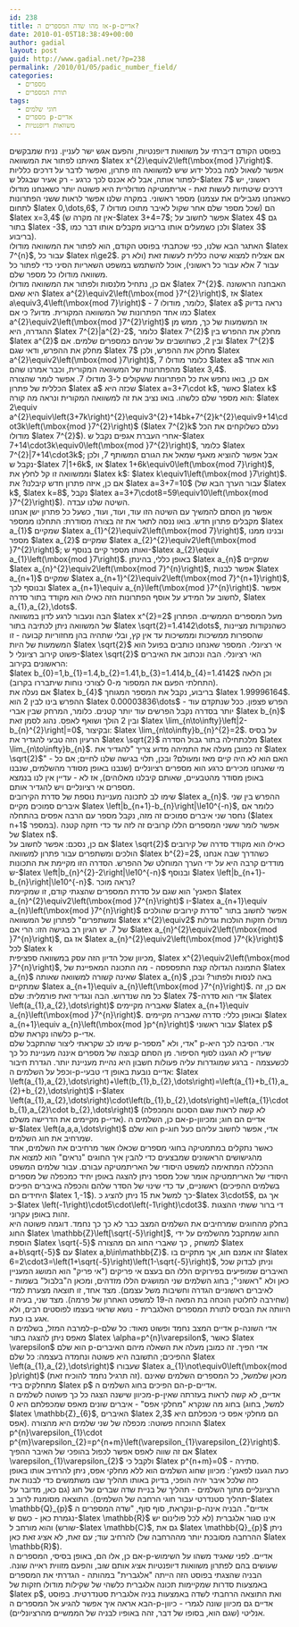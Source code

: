 ```yaml
---
id: 238
title: אז מהו שדה המספרים ה-p-אדיים?
date: 2010-01-05T18:38:49+00:00
author: gadial
layout: post
guid: http://www.gadial.net/?p=238
permalink: /2010/01/05/padic_number_field/
categories:
  - מספרים
  - תורת המספרים
tags:
  - חוגי שלמים
  - מספרים p-אדיים
  - משוואות דיופנטיות
---
```

<div id="_mcePaste">
  בפוסט הקודם דיברתי על משוואות דיופנטיות, והפעם אגש ישר לעניין. נניח שמבקשים מאיתנו לפתור את המשוואה $latex x^{2}\equiv2\left(\mbox{mod }7\right)$. אפשר לשאול למה בכלל ידוע שיש למשוואה הזו פתרון, ואפשר לדבר על דרכים כלליות לפתור אותה, אבל לא אכנס לכך כרגע - רק אעיר שבגלל ש-$latex 7$ ראשוני, יש דרכים שיטתיות לעשות זאת - אריתמטיקה מודולרית היא פשוטה יותר כשאנחנו מודולו מספר ראשוני. במקרה שלנו אפשר לראות ששני הפתרונות (כשאנחנו מגבילים את עצמנו לתחום $latex 0,\dots,6$, שכל מספר שלם אחר שקול לאיבר מתוכו מודולו 7) הם $latex x=3,4$ (אין זה מקרה ש-$latex 3+4=7$; אפשר לחשוב על $latex 4$ גם בתור $latex -3$, ולכן כשמעלים אותו בריבוע מקבלים אותו דבר כמו $latex 3$ בריבוע).
</div>

<div id="_mcePaste">
  האתגר הבא שלנו, כפי שכתבתי בפוסט הקודם, הוא לפתור את המשוואה מודולו $latex 7^{n}$, עבור כל $latex n\ge2$. אם אצליח למצוא שיטה כללית לעשות זאת (ולא רק עבור 7 אלא עבור כל ראשוני), אוכל להשתמש במשפט השאריות הסיני כדי לפתור כל משוואה מודולו כל מספר שלם.
</div>

<div id="_mcePaste">
  אם כן, נתחיל מלנסות ולפתור את המשוואה מודולו $latex 7^{2}$. האבחנה הראשונה היא שאם $latex a^{2}\equiv2\left(\mbox{mod }7^{2}\right)$, אז $latex a\equiv3,4\left(\mbox{mod 7}\right)$ - כלומר, מודולו 7, $latex a$ נראה בדיוק כמו אחד הפתרונות של המשוואה המקורית. מדוע? כי אם $latex a^{2}\equiv2\left(\mbox{mod }7^{2}\right)$ אז המשמעות של כך, ממש מן ההגדרה, היא $latex 7^{2}|a^{2}-2$, כלומר $latex 7^{2}$ מחלק את ההפרש בין $latex a^{2}$ ובין 2, כשחושבים על שניהם כמספרים שלמים. אם $latex 7^{2}$ מחלק את ההפרש, ודאי שגם $latex 7$ מחלק את ההפרש, ולכן $latex a^{2}\equiv2\left(\mbox{mod }7\right)$, כלומר מודולו 7 $latex a$ הוא אחד מהפתרונות של המשוואה המקורית, וכבר אמרנו שהם $latex 3,4$.
</div>

<div id="_mcePaste">
  אם כן, בואו נחפש את כל הפתרונות ששקולים ל-3 מודולו 7. אפשר לומר שהצורה הכללית של פתרון $latex a$ שכזה היא $latex a=3+7\cdot k$, כאשר $latex k$ הוא מספר שלם כלשהו. בואו נציב את זה למשוואה המקורית ונראה מה קורה: $latex 2\equiv a^{2}\equiv\left(3+7k\right)^{2}\equiv3^{2}+14bk+7^{2}k^{2}\equiv9+14\cdot3k\left(\mbox{mod }7^{2}\right)$ ($latex 7^{2}k$ נעלם כשלוקחים את הכל מודולו $latex 7^{2}$). אחרי העברת אגפים נקבל ש-$latex 7+14\cdot3k\equiv0\left(\mbox{mod }7^{2}\right)$, כלומר $latex 7^{2}|7+14\cdot3k$; אבל אפשר להוציא מאגף שמאל את הגורם המשותף 7, ולכן נקבל ש-$latex 7|1+6k$, או $latex 1+6k\equiv0\left(\mbox{mod 7}\right)$, וממשוואה זו קל לחלץ את $latex k$: $latex k\equiv1\left(\mbox{mod }7\right)$. אם כן, איזה פתרון חדש קיבלנו? את $latex a=3+7=10$ (עבור הערך הבא של $latex k$, $latex k=8$, נקבל $latex a=3+7\cdot8=59\equiv10\left(\mbox{mod }7^{2}\right)$). השיטה שלנו עבדה.
</div>

<div id="_mcePaste">
  אפשר מן הסתם להמשיך עם השיטה הזו עוד, ועוד, ועוד, כשעל כל פתרון ישן אנחנו מקבלים פתרון חדש. בואו ננסה לתאר את זה בצורה מסודרת: התחלנו ממספר $latex a_{1}$ שמקיים $latex a_{1}^{2}\equiv2\left(\mbox{mod 7}\right)$, ובנינו ממנו מספר $latex a_{2}$ שמקיים $latex a_{2}^{2}\equiv2\left(\mbox{mod }7^{2}\right)$; ואותו מספר קיים בנוסף ש-$latex a_{2}\equiv a_{1}\left(\mbox{mod }7\right)$. באופן כללי, בהינתן $latex a_{n}$ שמקיים $latex a_{n}^{2}\equiv2\left(\mbox{mod 7}^{n}\right)$, אפשר לבנות $latex a_{n+1}$ שמקיים $latex a_{n+1}^{2}\equiv2\left(\mbox{mod 7}^{n+1}\right)$, ובנוסף לכך $latex a_{n+1}\equiv a_{n}\left(\mbox{mod }7^{n}\right)$. אפשר לחשוב על המידע על אוסף הפתרונות הזה כאילו הוא מקודד בתור סדרה, $latex a_{1},a_{2},\dots$.
</div>

<div id="_mcePaste">
  הבה ונעבור לרגע לדון במשוואה $latex x^{2}=2$ מעל המספרים הממשיים. הפתרון של המשוואה ניתן לכתיבה בתור $latex \sqrt{2}=1.4142\dots$, כשהנקודות מציינות שהספרות ממשיכות וממשיכות עד אין קץ, ובלי שתהיה בהן מחזוריות קבועה - זו המשמעות של היות $latex \sqrt{2}$ אי רציונלי. המספר שאנחנו כותבים בפועל הוא פשוט קירוב רציונלי ל-$latex \sqrt{2}$ האי רציונלי. הבה ונכתוב את האיברים הראשונים בקירוב:
</div>

<div id="_mcePaste">
  $latex b_{0}=1,b_{1}=1.4,b_{2}=1.41,b_{3}=1.414,b_{4}=1.4142$ וכן הלאה (התחלתי הפעם את המספור מ-0 לצורכי נוחות שיתבררו בקרוב).
</div>

<div id="_mcePaste">
  אם נעלה את $latex b_{4}$ בריבוע, נקבל את המספר המגוחך $latex 1.99996164$. ההפרש בינו לבין 2 הוא $latex 0.00003836\dots$ - הפרש פצפון. ככל שנתקדם עוד יותר בסדרה נקבל הפרשים עוד יותר קטנים. כלומר, המרחק שבין אברי $latex b_{n}$ ובין 2 הולך ושואף לאפס. נהוג לסמן זאת $latex \lim_{n\to\infty}\left|2-b_{n}^{2}\right|=0$, ובקיצור: $latex \lim_{n\to\infty}b_{n}^{2}=2$. על בסיס הרעיון הזה טבעי להגדיר את $latex \sqrt{2}$ מלכתחילה בתור גבול הסדרה $latex \lim_{n\to\infty}b_{n}$. זה כמובן מעלה את התמיהה מדוע צריך "להגדיר את $latex \sqrt{2}$" - האם הוא לא היה קיים מאז ומעולם? ובכן, תלוי בגישה שלנו לחיים; אם כל מי שאנחנו מכירים כרגע הוא מספרים רציונליים (שנבנו באופן מסודר מהשלמים, שנבנו באופן מסודר מהטבעיים, שאותם קיבלנו מאלוהים), אז לא - עדיין אין לנו בנמצא מספרים אי רציונליים ויש להגדיר אותם.
</div>

<div id="_mcePaste">
  שימו לב לתכונה מעניינת נוספת של סדרת הקירובים $latex a_{n}$. ההפרש בין שני איברים סמוכים מקיים $latex \left|b_{n+1}-b_{n}\right|\le10^{-n}$, כלומר אם נחסר שני איברים סמוכים זה מזה, נקבל מספר עם הרבה אפסים בהתחלה ($latex n+1$ במספר). אפשר לומר ששני המספרים הללו קרובים זה לזה עד כדי חזקה קטנה של $latex n$.
</div>

<div id="_mcePaste">
  אם כן, נסכם: אפשר לחשוב על $latex \sqrt{2}$ כאילו הוא מקודד סדרה של קירובים הולכים ומשתפרים עבור פתרון למשוואה $latex b^{2}=2$, כשהדרך שבה אנחנו מודדים קרבה היא על ידי הערך המוחלט של ההפרש. הסדרה הזו מקיימת את התכונות ש-$latex \left|b_{n}^{2}-2\right|\le10^{-n}$ ובנוסף $latex \left|b_{n+1}-b_{n}\right|\le10^{-n}$. נראה מוכר?
</div>

<div id="_mcePaste">
  הפאנץ' הוא שגם על סדרת המספרים שהצגתי קודם, זו שמקיימת $latex a_{n}^{2}\equiv2\left(\mbox{mod }7^{n}\right)$ ו-$latex a_{n+1}\equiv a_{n}\left(\mbox{mod }7^{n}\right)$ אפשר לחשוב בתור "סדרת קירובים שהולכים ומשתפרים" לפתרון של המשוואה $latex x^{2}\equiv2$ מודולו חזקות הולכות וגדלות של 7. יש הגיון רב בגישה הזו: הרי אם $latex a_{n}^{2}\equiv2\left(\mbox{mod }7^{n}\right)$, אז גם $latex a_{n}^{2}\equiv2\left(\mbox{mod }7^{k}\right)$ לכל $latex k<n$ (מאותו נימוק שנתתי קודם, כי $latex 7^{k}$ מחלק את $latex 7^{n}$ ולכן מחלק כל מה שמתחלק על ידי $latex 7^{n}$), ולכן הפתרון $latex a_{n}$ איכשהו כבר מקודד את כל הפתרונות הקודמים, בדומה לאופן שבו $latex 1.4142$ מקודד את כל הקירובים הקודמים של שורש 2. מן הסתם הסדרה $latex a_{n}$ הזו לא נגמרת לעולם, כשם שסדרת הקירובים הרציונליים של $latex \sqrt{2}$ שהצגתי לא נגמרת לעולם; אבל אם אפשר לחשוב על "מספר" ממשי, שאפילו מסומן בתור $latex \sqrt{2}$, שמייצג את סדרת הקירובים הרציונליים כולה, למה לא לחשוב על מספר שמהווה גבול לסדרה $latex a_{n}$ שלנו? אפשר להגדיר מספרים כאלו בדיוק באותו האופן שבו הגדרנו את המספרים הממשיים. ובכן, התשובה לשאלה "למה לא" היא פשוטה - אין סיבה לא לעשות זאת, ואכן עושים זאת, ולתוצאה, במקרה זה, קוראים מספרים $latex 7$-אדיים.
</div>

<div id="_mcePaste">
  מכיוון שכל הדיון הזה עסק במשוואה ספציפית, $latex x^{2}\equiv2\left(\mbox{mod }7^{n}\right)$, התמונה הגדולה קצת התפספסה - מה התכונה המאפיינת של $latex a_{n}$ שאינה קשורה למשוואה שאותה $latex a_{n}$ באה לנסות ולפתור? ובכן, שמתקיים $latex a_{n+1}\equiv a_{n}\left(\mbox{mod }7^{n}\right)$. אם כן, זה כל מה שנדרוש. הבה ונגדיר זאת פורמלית: שלם $latex 7$-אדי הוא סדרה $latex \left(a_{1},a_{2},\dots\right)$ שאבריה מקיימים $latex a_{n+1}\equiv a_{n}\left(\mbox{mod }7^{n}\right)$. ובאופן כללי: סדרה שאבריה מקיימים $latex a_{n+1}\equiv a_{n}\left(\mbox{mod }p^{n}\right)$ עבור ראשוני $latex p$ כלשהו נקראת שלם p-אדי.
</div>

<div id="_mcePaste">
  שימו לב שקראתי ליצור שהתקבל שלם p-אדי, ולא "מספר" p-אדי. הסיבה לכך היא שעדיין לא הגענו לסוף הסיפור. מן הסתם קבוצה של מספרים איננה מעניינת כל כך לכשעצמה - ברגע שמוגדרות עליה פעולות חשבון היא נהיית מעניינת יותר. הגדרת חיבור וכפל על השלמים ה-p-אדיים נובעת באופן די טבעי: $latex \left(a_{1},a_{2},\dots\right)+\left(b_{1},b_{2},\dots\right)=\left(a_{1}+b_{1},a_{2}+b_{2},\dots\right)$ ו-$latex \left(a_{1},a_{2},\dots\right)\cdot\left(b_{1},b_{2},\dots\right)=\left(a_{1}\cdot b_{1},a_{2}\cdot b_{2},\dots\right)$ (לא קשה לראות שגם הסכום והמכפלה מקיימים את הדרישה משלם p-אדי). אם כן, השלמים ה-p-אדיים הם חוג; ומכיוון ש-$latex \left(a,a,a,\dots\right)$ הוא שלם p-אדי, אפשר לחשוב עליהם כעל חוג שמרחיב את חוג השלמים.
</div>

<div id="_mcePaste">
  כאשר נתקלים במתמטיקה בחוגי מספרים שכאלו אשר מרחיבים את השלמים, אחד מהגישושים הראשונים שמבצעים כדי להבין איך החוגים "נראים" הוא למצוא את ההכללה המתאימה למשפט היסודי של האריתמטיקה עבורם. עבור שלמים המשפט היסודי של האריתמטיקה אומר שכל מספר ניתן להצגה באופן יחיד כמכפלה של מספרים ראשוניים, עד כדי שינוי של הסדר שלהם והכפלה באיברים הפיכים (בשלמים ההפיכים היחידים הם $latex 1,-1$). כך למשל את 15 ניתן להציג כ-$latex 3\cdot5$, אך גם כ-$latex \left(-1\right)\cdot5\cdot\left(-1\right)\cdot3$. די ברור ששתי ההצגות זהות באופן עקרוני.
</div>

<div id="_mcePaste">
  בחלק מהחוגים שמרחיבים את השלמים המצב כבר לא כך כך נחמד. דוגמה פשוטה היא החוג $latex \mathbb{Z}\left[\sqrt{-5}\right]$, החוג שמתקבל מהשלמים על ידי הוספת $latex \sqrt{-5}$ למשחק , כך שאברי החוג הם מהצורה $latex a+b\sqrt{-5}$ עם $latex a,b\in\mathbb{Z}$. זהו אמנם חוג, אך מתקיים בו $latex 6=2\cdot3=\left(1+\sqrt{-5}\right)\left(1-\sqrt{-5}\right)$, וניתן לבדוק שכל האיברים שמופיעים בפירוקים הללו הם בעצם אי פריקים ("אי פריק" הוא המושג המעניין כאן ולא "ראשוני"; בחוג השלמים שני המושגים הללו מזדהים, ומכאן ה"בלבול" בשמות - לאיברים ראשוניים הגדרה וחשיבות משל עצמם). מצד אחד, זו תוצאה מצערת למדי (שחירבה לחלוטין הוכחה בת המאה ה-19 למשפט האחרון של פרמה). מצד שני, בעיה זו היוותה את הבסיס לתורת המספרים האלגברית - נושא שראוי בעצמו לפוסטים רבים, ולא אגע בו כעת.
</div>

<div id="_mcePaste">
  למרבה המזל, בשלמים ה-p-אדיים המצב נחמד ופשוט מאוד: כל שלם p-אדי השונה מאפס ניתן להצגה בתור $latex \alpha=p^{n}\varepsilon$, כאשר $latex \varepsilon$ הוא שלם p-אדי הפיך. זה כמובן מעלה את השאלה מיהם האיברים ההפיכים; התשובה היא פשוטה ונחמדה בעצמה: כל שלם $latex \left(a_{1},a_{2},\dots\right)$ שעבורו $latex a_{1}\not\equiv0\left(\mbox{mod }p\right)$ (זה תרגיל נחמד להוכיח זאת). מכאן שלמשל, כל המספרים השלמים שאינם מתחלקים בידי $latex p$ הם הפיכים בחוג השלמים ה-p-אדיים.
</div>

<div id="_mcePaste">
  מכיוון שישנה הצגה כל כך פשוטה לשלמים ה-p-אדיים, לא קשה לראות בעזרתה שאין בחוג מה שנקרא "מחלקי אפס" - איברים שונים מאפס שמכפלתם היא 0 (למשל, בחוג $latex \mathbb{Z}_{6}$, האיברים $latex 2,3$ הם מחלקי אפס כי מכפלתם היא אפס). ההוכחה פשוטה: מכפלה של שני שלמים היא מהצורה $latex p^{n}\varepsilon_{1}\cdot p^{m}\varepsilon_{2}=p^{n+m}\left(\varepsilon_{1}\varepsilon_{2}\right)$. אם זה שווה לאפס אפשר לכפול בהופכי של האיבר ההפיך $latex \varepsilon_{1}\varepsilon_{2}$ ולקבל כי $latex p^{n+m}=0$ - סתירה.
</div>

<div id="_mcePaste">
  כעת הגענו לפאנץ': מכיוון שחוג השלמים הוא ללא מחלקי אפס, ניתן להרחיב אותו באופן כזה שלכל איבר יהיה הופכי, בדיוק באותו תהליך שבו משתמשים כדי לבנות את הרציונליים מתוך השלמים - תהליך של בניית שדה שברים של חוג (גם כאן, מדובר על תהליך סטנדרטי עבור חוגי הרחבה של השלמים). התוצאה מסומנת לרוב ב-$latex \mathbb{Q}_{p}$ ונקראת, סוף סוף, "שדה המספרים ה-p-אדיים". הבניה אינה נגמרת כאן - כשם ש-$latex \mathbb{R}$ אינו סגור אלגברית (לא לכל פולינום יש שורש) והוא מורחב ל-$latex \mathbb{C}$, גם את $latex \mathbb{Q}_{p}$ ניתן להרחיב עוד; עם זאת, לא אציג זאת כאן (ההרחבה מסובכת יותר מההרחבה של $latex \mathbb{R}$).
</div>

<div>
</div>

<div id="_mcePaste">
  אם כן, אלו הם, באופן בסיסי, המספרים ה-p-אדיים. לפני שאגיד משהו על השימוש שעושים בהם לפתרון משוואות דיופנטיות אציג אותם שוב, והפעם מזווית ראייה שונה. הבניה שהצגתי בפוסט הזה הייתה "אלגברית" במהותה - הגדרתי את המספרים באמצעות סדרות שמקיימות תכונה אלגברית כלשהי של שקילות מודולו חזקות של $latex p$, ואת התוצאה הרחבתי לשדה באמצעות בניה אלגברית סטנדרטית. בפוסט הבא אראה איך אפשר להגיע אל המספרים ה-p-אדיים גם מכיוון שונה לגמרי - כיוון אנליטי (שגם הוא, בסופו של דבר, זהה באופיו לבניה של הממשיים מהרציונליים).
</div>
